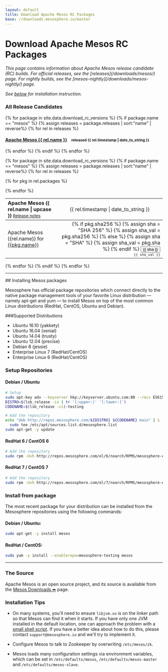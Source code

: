 ```yaml
---
layout: default
title: Download Apache Mesos RC Packages
base: //downloads.mesosphere.io/master
---
```


<div class="page-header">
  <h1>Download Apache Mesos RC Packages</h1>
</div>

<em>
This page contains information about Apache Mesos release candidate (RC) builds. For official releases, see the [releases](/downloads/mesos/) page. For nightly builds, see the [mesos-nightly](/downloads/mesos-nightly/) page.

See <a href="#installation">below</a> for installation instruction.
</em>

### All Release Candidates

{% for package in site.data.download_rc_versions %}
{% if package.name == "mesos" %}
{% assign releases = package.releases | sort:"name" | reverse%}
{% for rel in releases %}
<h4>
  <a href="#apache-mesos-{{ rel.name }}" title="Show packages for Apache Mesos {{ rel.name }}">Apache Mesos {{ rel.name }}</a>&nbsp;&nbsp;&nbsp;
  <small>released
    <time datetime="{{ rel.timestamp | date_to_xmlschema }}">{{ rel.timestamp | date_to_string }}</time>
  </small>
</h4>
{% endfor %}
{% endif %}
{% endfor %}

{% for package in site.data.download_rc_versions %}
{% if package.name == "mesos" %}
{% assign releases = package.releases | sort:"name" | reverse%}
{% for rel in releases %}
<div id="apache-mesos-{{ rel.release_group }}"></div>
<table class="table table-striped" id="apache-mesos-{{ rel.name }}">
  <thead>
    <tr>
      <th valign="bottom" align="left">
        <span class="h4">Apache Mesos {{ rel.name | upcase }}</span>
        <small style="font-weight:normal;">
          <a href="{{ rel.announcement }}" title="Release notes for Apache Mesos {{ rel.name }}">Release notes</a>
        </small>
      </th>
      <th class="text-right">
        <span title="Release date for Apache Mesos {{ rel.name }}" style="font-weight:normal;">
          <time datetime="{{ rel.timestamp | date_to_xmlschema }}">{{ rel.timestamp | date_to_string  }}</time>
        </span>
      </th>
    </tr>
  </thead>
  <tbody>

  {% for pkg in rel.packages %}
  <tr>
    <td style="vertical-align:middle;">Apache Mesos {{rel.name}} for
      <a href="http://repos.mesosphere.com/{{ pkg.path }}" title="Apache Mesos {{rel.name}} for {{pkg.name}}">{{pkg.name}}</a>
    </td>
    <td align="right">
      {% if pkg.sha256 %}
        {% assign sha = "SHA 256" %}
        {% assign sha_val = pkg.sha256 %}
      {% else %}
        {% assign sha = "SHA" %}
        {% assign sha_val = pkg.sha %}
      {% endif %}
      <button class="btn btn-link" data-toggle="collapse" data-target="#{{ sha_val }}" aria-expanded="false" aria-controls="{{ sha_val }}">
        {{ sha }}
      </button>
      <div class="collapse" id="{{ sha_val }}">
        <small style="font-family:monospace"> {{ sha_val }} </small>
      </div>
    </td>
  </tr>
  {% endfor %}
  </tbody>
</table>
{% endfor %}
{% endif %}
{% endfor %}

---

<div id="installation"></div>
## Installing Mesos packages

Mesosphere has official package repositories which connect directly to the native package management tools of your favorite Linux distribution — namely apt-get and yum — to install Mesos on top of the most common Linux distributions (RedHat, CentOS, Ubuntu and Debian).

###Supported Distributions

+ Ubuntu 16.10 (yakkety)
+ Ubuntu 16.04 (xenial)
+ Ubuntu 14.04 (trusty)
+ Ubuntu 12.04 (precise)
+ Debian 8 (jessie)
+ Enterprise Linux 7 (RedHat/CentOS)
+ Enterprise Linux 6 (RedHat/CentOS)

### Setup Repositories

#### Debian / Ubuntu

```sh
# Setup
sudo apt-key adv --keyserver hkp://keyserver.ubuntu.com:80 --recv E56151BF
DISTRO=$(lsb_release -is | tr '[:upper:]' '[:lower:]')
CODENAME=$(lsb_release -cs)-testing

# Add the repository
echo "deb http://repos.mesosphere.com/${DISTRO} ${CODENAME} main" | \
  sudo tee /etc/apt/sources.list.d/mesosphere.list
sudo apt-get -y update
```

#### RedHat 6 / CentOS 6

```sh
# Add the repository
sudo rpm -Uvh http://repos.mesosphere.com/el/6/noarch/RPMS/mesosphere-el-repo-6-3.noarch.rpm
```

#### RedHat 7 / CentOS 7

```sh
# Add the repository
sudo rpm -Uvh http://repos.mesosphere.com/el/7/noarch/RPMS/mesosphere-el-repo-7-3.noarch.rpm
```

### Install from package

The most recent package for your distribution can be installed from the Mesosphere repositories using the following commands:

#### Debian / Ubuntu:

```sh
sudo apt-get -y install mesos
```

#### RedHat / CentOS:

```sh
sudo yum -y install --enablerepo=mesosphere-testing mesos
```

---

### The Source
Apache Mesos is an open source project, and its source is available from the
[Mesos Downloads ➦](https://mesos.apache.org/downloads/) page.

### Installation Tips

* On many systems, you'll need to ensure `libjvm.so` is on the linker path so
  that Mesos can find it when it starts. If you have only one JVM installed in
  the default location, one can approach the problem with a
  [small shell script](https://gist.github.com/solidsnack/7569266).
  If you have a better idea about how to do this, please contact
  `support@mesosphere.io` and we'll try to implement it.

* Configure Mesos to talk to Zookeeper by overwriting `/etc/mesos/zk`.

* Mesos loads many configuration settings via environment variables, which can
  be set in `/etc/defaults/mesos`, `/etc/defaults/mesos-master` and
  `/etc/defaults/mesos-slave`.
